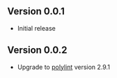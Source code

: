 ## Version  0.0.1
* Initial release

## Version 0.0.2
* Upgrade to [polylint](https://github.com/PolymerLabs/polylint) version 2.9.1

